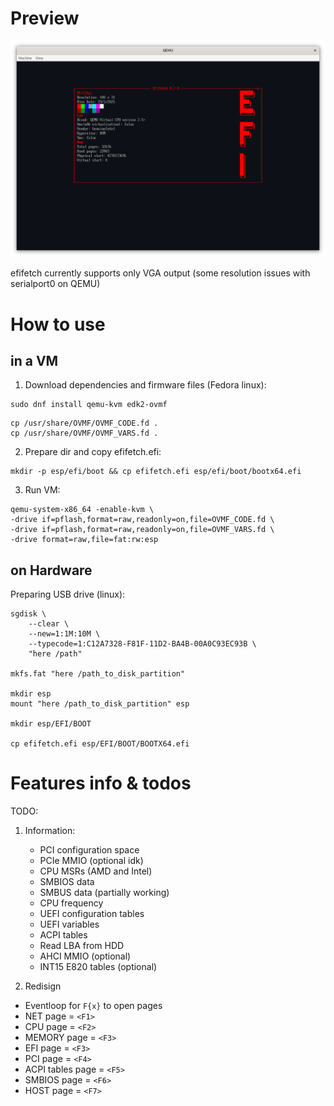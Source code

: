 # Preview
![Preview error](https://github.com/yaroslav957/efifetch/blob/master/previews/v0.1.8.1.png)

efifetch currently supports only VGA output (some resolution issues with serialport0 on QEMU)

# How to use

## in a VM
1. Download dependencies and firmware files (Fedora linux):
```
sudo dnf install qemu-kvm edk2-ovmf
```

```
cp /usr/share/OVMF/OVMF_CODE.fd .
cp /usr/share/OVMF/OVMF_VARS.fd .
```

2. Prepare dir and copy efifetch.efi:
```
mkdir -p esp/efi/boot && cp efifetch.efi esp/efi/boot/bootx64.efi
```

3. Run VM:
```
qemu-system-x86_64 -enable-kvm \
-drive if=pflash,format=raw,readonly=on,file=OVMF_CODE.fd \
-drive if=pflash,format=raw,readonly=on,file=OVMF_VARS.fd \
-drive format=raw,file=fat:rw:esp
```

## on Hardware
Preparing USB drive (linux):
```
sgdisk \
    --clear \
    --new=1:1M:10M \
    --typecode=1:C12A7328-F81F-11D2-BA4B-00A0C93EC93B \
    "here /path"

mkfs.fat "here /path_to_disk_partition" 

mkdir esp
mount "here /path_to_disk_partition" esp

mkdir esp/EFI/BOOT

cp efifetch.efi esp/EFI/BOOT/BOOTX64.efi
```

# Features info & todos

TODO:
1. Information:
   - PCI configuration space 
   - PCIe MMIO (optional idk)
   - CPU MSRs (AMD and Intel)
   - SMBIOS data
   - SMBUS data (partially working)
   - CPU frequency
   - UEFI configuration tables
   - UEFI variables
   - ACPI tables
   - Read LBA from HDD
   - AHCI MMIO (optional)
   - INT15 E820 tables (optional)
   

2. Redisign
  - Eventloop for `F{x}` to open pages
  - NET page = `<F1>`
  - CPU page = `<F2>`
  - MEMORY page = `<F3>`
  - EFI page = `<F3>`
  - PCI page = `<F4>`
  - ACPI tables page = `<F5>`
  - SMBIOS page = `<F6>`
  - HOST page = `<F7>`
